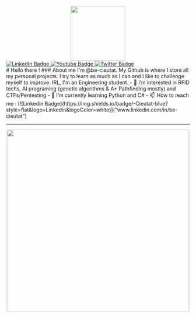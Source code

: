 <div id="header" align="center">
  <img src="https://media3.giphy.com/media/gFcKVJuW8UdsTNcScC/giphy.gif" width="150"/>
</div>
<div id="badges">
  <a href="your-linkedin-URL">
    <img src="https://img.shields.io/badge/LinkedIn-blue?style=for-the-badge&logo=linkedin&logoColor=white" alt="LinkedIn Badge"/>
  </a>
  <a href="your-youtube-URL">
    <img src="https://img.shields.io/badge/YouTube-red?style=for-the-badge&logo=youtube&logoColor=white" alt="Youtube Badge"/>
  </a>
  <a href="your-twitter-URL">
    <img src="https://img.shields.io/badge/Twitter-blue?style=for-the-badge&logo=twitter&logoColor=white" alt="Twitter Badge"/>
  </a>
</div>
# Hello there !
### About me
I'm @be-cieutat. My Github is where I store all my personal projects. I try to learn as much as I can and I like to challenge myself to improve. IRL, I'm an Engineering student.
- 👀 I’m interested in RFID techs, AI programing (genetic algorithms & A* Pathfinding mostly) and CTFs/Pentesting
- 🤖 I’m currently learning Python and C#  
- 📫 How to reach me : [![Linkedin Badge](https://img.shields.io/badge/-Cieutat-blue?style=flat&logo=Linkedin&logoColor=white)]("www.linkedin.com/in/be-cieutat")

---
<div align="center">
  <img src="https://media0.giphy.com/media/aAJqEavIiRZOU/giphy.gif" width="500"/>
</div>
